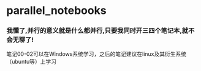 # parallel_notebooks
### 我懂了,并行的意义就是什么都并行,只要我同时开三四个笔记本,就不会无聊了!

笔记00-02可以在Windows系统学习，之后的笔记建议在linux及其衍生系统（ubuntu等）上学习
